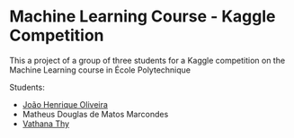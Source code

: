 # Machine Learning Course - Kaggle Competition

This a project of a group of three students for a Kaggle competition on the Machine Learning course in École Polytechnique

Students:

- [João Henrique Oliveira](https://github.com/JoaoHenriqueOliveira)
- Matheus Douglas de Matos Marcondes
- [Vathana Thy](https://github.com/vathanathy)
